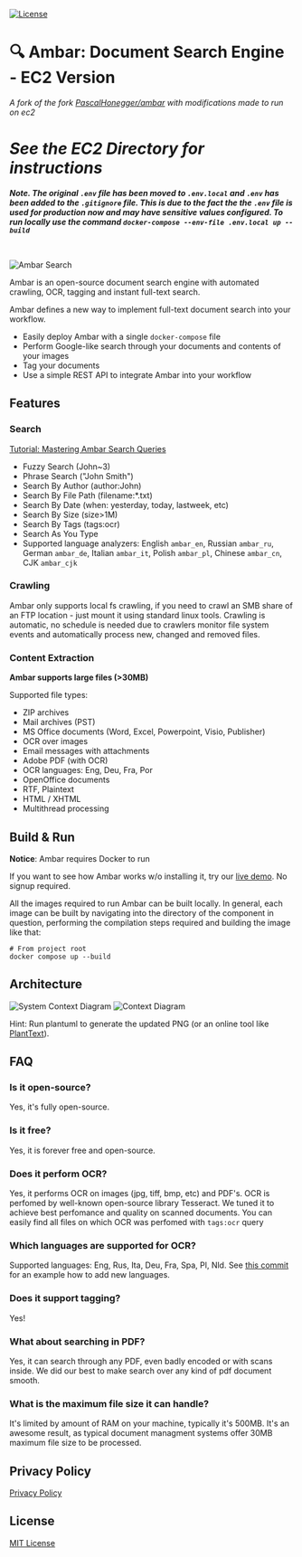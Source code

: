 [![License](./License-MIT-blue.svg)](./License.txt)

:mag: Ambar: Document Search Engine - EC2 Version
================================
_A fork of the fork [PascalHonegger/ambar](https://github.com/PascalHonegger/ambar) with modifications made to run on ec2_
# *See the EC2 Directory for instructions*

_**Note. The original `.env` file has been moved to `.env.local` and `.env` has been added to the `.gitignore` file. This is due to the fact the the `.env` file is used for production now and may have sensitive values configured. To run locally use the command `docker-compose --env-file .env.local up --build`**_

<br />

![Ambar Search](./search.gif)

Ambar is an open-source document search engine with automated crawling, OCR, tagging and instant full-text search.

Ambar defines a new way to implement full-text document search into your workflow.

- Easily deploy Ambar with a single `docker-compose` file
- Perform Google-like search through your documents and contents of your images
- Tag your documents
- Use a simple REST API to integrate Ambar into your workflow

## Features

### Search

[Tutorial: Mastering Ambar Search Queries](https://ambar.cloud/blog/2017/03/24/mastering-search-queries/)

- Fuzzy Search (John~3)
- Phrase Search ("John Smith")
- Search By Author (author:John)
- Search By File Path (filename:\*.txt)
- Search By Date (when: yesterday, today, lastweek, etc)
- Search By Size (size>1M)
- Search By Tags (tags:ocr)
- Search As You Type
- Supported language analyzers: English `ambar_en`, Russian `ambar_ru`, German `ambar_de`, Italian `ambar_it`, Polish `ambar_pl`, Chinese `ambar_cn`, CJK `ambar_cjk`

### Crawling

Ambar only supports local fs crawling, if you need to crawl an SMB share of an FTP location - just mount it using standard linux tools.
Crawling is automatic, no schedule is needed due to crawlers monitor file system events and automatically process new, changed and removed files.

### Content Extraction

**Ambar supports large files (>30MB)**

Supported file types:

- ZIP archives
- Mail archives (PST)
- MS Office documents (Word, Excel, Powerpoint, Visio, Publisher)
- OCR over images
- Email messages with attachments
- Adobe PDF (with OCR)
- OCR languages: Eng, Deu, Fra, Por
- OpenOffice documents
- RTF, Plaintext
- HTML / XHTML
- Multithread processing

## Build & Run

**Notice**: Ambar requires Docker to run

If you want to see how Ambar works w/o installing it, try our [live demo](https://app.ambar.cloud/). No signup required.

All the images required to run Ambar can be built locally. In general, each image can be built by navigating into the directory of the component in question, performing the compilation steps required and building the image like that:

```shell
# From project root
docker compose up --build
```

## Architecture

![System Context Diagram](./Documentation/c4-1-system-context.svg)
![Context Diagram](./Documentation/c4-2-container.svg)

Hint: Run plantuml to generate the updated PNG (or an online tool like [PlantText](https://www.planttext.com/)).

## FAQ
### Is it open-source?
Yes, it's fully open-source.

### Is it free?
Yes, it is forever free and open-source.

### Does it perform OCR?
Yes, it performs OCR on images (jpg, tiff, bmp, etc) and PDF's. OCR is perfomed by well-known open-source library Tesseract. We tuned it to achieve best perfomance and quality on scanned documents. You can easily find all files on which OCR was perfomed with `tags:ocr` query

### Which languages are supported for OCR?
Supported languages: Eng, Rus, Ita, Deu, Fra, Spa, Pl, Nld.
See [this commit](https://github.com/Yavari/ambar/commit/0dd5e0edba8b32e283659ae32fff3246048a6740) for an example how to add new languages.

### Does it support tagging?
Yes!

### What about searching in PDF?
Yes, it can search through any PDF, even badly encoded or with scans inside. We did our best to make search over any kind of pdf document smooth.

### What is the maximum file size it can handle?
It's limited by amount of RAM on your machine, typically it's 500MB. It's an awesome result, as typical document managment systems offer 30MB maximum file size to be processed.

## Privacy Policy
[Privacy Policy](./privacy-policy.md)

## License
[MIT License](./License.txt)
